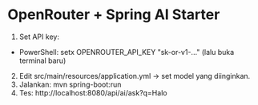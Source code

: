 # OpenRouter + Spring AI Starter  

1) Set API key:
- PowerShell: setx OPENROUTER_API_KEY "sk-or-v1-..." (lalu buka terminal baru)  

2) Edit src/main/resources/application.yml → set model yang diinginkan.  
3) Jalankan: mvn spring-boot:run  
4) Tes: http://localhost:8080/api/ai/ask?q=Halo  
